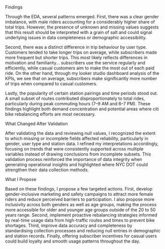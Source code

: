 Findings

Through the EDA, several patterns emerged. First, there was a clear gender imbalance, with male riders accounting for a considerably higher share of total trips. However, the presence of unknown and missing values suggests that this result should be interpreted with a grain of salt and could signal underlying issues in data completeness or demographic accessibility.

Second, there was a distinct difference in trip behaviour by user type. Customers tended to take longer trips on average, while subscribers made more frequent but shorter trips. This most likely reflects differences in motivation and familiarity… subscribers use the service regularly and efficiently, while casual customers aim to make the most out of each paid ride. On the other hand, through my looker studio dashboard analysis of the KPIs, we see that on average, subscribers make significantly more number of trips when compared to casual customers.

Lastly, the popularity of certain station pairings and time periods stood out. A small subset of routes contributed disproportionately to total rides, particularly during peak commuting hours (7–9 AM and 6–7 PM). These findings highlight both demand concentration and potential areas where citi bike rebalancing efforts are most necessary.

What Changed After Validation

After validating the data and reviewing null values, I recognized the extent to which missing or incomplete fields affected reliability, particularly in gender, user type and station data. I refined my interpretations accordingly, focusing on trends that were consistently supported across multiple variables instead of drawing conclusions from incomplete subsets. This validation process reinforced the importance of data integrity when generating operational insights and highlighted where NYC DOT could strengthen their data collection methods.

What I Propose

Based on these findings, I propose a few targeted actions. First, develop gender-inclusive marketing and safety campaigns to attract more female riders and reduce perceived barriers to participation. I also propose more inclusivity across both genders as well as age groups, making the process more accessible for older and younger age groups outside of the 20 to 50 years range. Second, implement proactive rebalancing strategies informed by real-time usage data from high-traffic routes and times to prevent bike shortages. Third, improve data accuracy and completeness by standardising collection processes and reducing null entries in demographic and station records. Finally, offering subscriber incentives for casual users could build loyalty and smooth usage patterns throughout the day.
